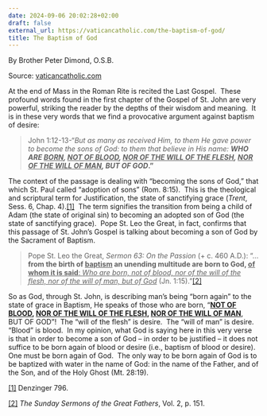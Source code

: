 ```yaml
---
date: 2024-09-06 20:02:28+02:00
draft: false
external_url: https://vaticancatholic.com/the-baptism-of-god/
title: The Baptism of God
---
```





By Brother Peter Dimond, O.S.B.

Source: [vaticancatholic.com](https://vaticancatholic.com/the-baptism-of-god/)

<p>At the end of Mass in the Roman Rite is recited the Last Gospel.  These profound words found in the first chapter of the Gospel of St. John are very powerful, striking the reader by the depths of their wisdom and meaning.  It is in these very words that we find a provocative argument against baptism of desire:</p>
<blockquote>
<p>John 1:12-13-“<em>But as many as received Him, to them He gave power to become the sons of God: to them that believe in His name: <strong>WHO ARE <u>BORN</u>, <u>NOT OF BLOOD</u>, <u>NOR OF THE WILL OF THE FLESH</u>, <u>NOR OF THE WILL OF MAN</u>, BUT OF GOD</strong></em><strong>.”</strong></p>
</blockquote>
<p>The context of the passage is dealing with “becoming the sons of God,” that which St. Paul called “adoption of sons” (Rom. 8:15).  This is the theological and scriptural term for Justification, the state of sanctifying grace (<em>Trent</em>, Sess. 6, Chap. 4).<a href="#_edn1" name="_ednref1">[1]</a>  The term signifies the transition from being a child of Adam (the state of original sin) to becoming an adopted son of God (the state of sanctifying grace).  Pope St. Leo the Great, in fact, confirms that this passage of St. John’s Gospel is talking about becoming a son of God by the Sacrament of Baptism.</p>
<blockquote>
<p>Pope St. Leo the Great, <em>Sermon 63: On the Passion</em> (+ c. 460 A.D.): “… <strong>from the birth of <u>baptism</u> an unending multitude are born to God, <u>of whom it is said</u></strong><u>: <em>Who are born, not of blood, nor of the will of the flesh, nor of the will of man, but of God</em></u> (Jn. 1:15).”<a href="#_edn2" name="_ednref2">[2]</a></p>
</blockquote>
<p>So as God, through St. John, is describing man’s being “born again” to the state of grace in Baptism, He speaks of those who are born, “<strong><u>NOT OF BLOOD</u>, <u>NOR OF THE WILL OF THE FLESH</u>, <u>NOR OF THE WILL OF MAN</u></strong>, BUT OF GOD”!  The “will of the flesh” is desire.  The “will of man” is desire.  “Blood” is blood.  In my opinion, what God is saying here in this very verse is that in order to become a son of God – in order to be justified – it does not suffice to be born again of blood or desire (i.e., baptism of blood or desire).  One must be born again of God.  The only way to be born again of God is to be baptized with water in the name of God: in the name of the Father, and of the Son, and of the Holy Ghost (Mt. 28:19).</p>
<div class="footnotes">
<p><a href="#_ednref1" name="_edn1">[1]</a> Denzinger 796.</p>
<p><a href="#_ednref2" name="_edn2">[2]</a> <em>The Sunday Sermons of the Great Fathers</em>, Vol. 2, p. 151.</p>
</div>
